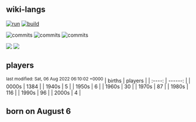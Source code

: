 ## wiki-langs
[![run](https://github.com/dreamerminsk/wiki-langs/actions/workflows/run.yml/badge.svg)](https://github.com/dreamerminsk/wiki-langs/actions/workflows/run.yml)
[![build](https://github.com/dreamerminsk/wiki-langs/actions/workflows/build.yml/badge.svg)](https://github.com/dreamerminsk/wiki-langs/actions/workflows/build.yml)

![commits](https://img.shields.io/github/commit-activity/y/dreamerminsk/wiki-langs)
![commits](https://img.shields.io/github/commit-activity/m/dreamerminsk/wiki-langs)
![commits](https://img.shields.io/github/commit-activity/w/dreamerminsk/wiki-langs)

![](https://img.shields.io/github/languages/code-size/dreamerminsk/wiki-langs)
![](https://img.shields.io/github/repo-size/dreamerminsk/wiki-langs)

## players
<sup>last modified: Sat, 06 Aug 2022 06:10:02 +0000</sup>
| births | players |
| :----: | ------: |
| 0000s | 1384 |
| 1940s | 5 |
| 1950s | 6 |
| 1960s | 30 |
| 1970s | 87 |
| 1980s | 116 |
| 1990s | 96 |
| 2000s | 4 |

##  born on August  6



